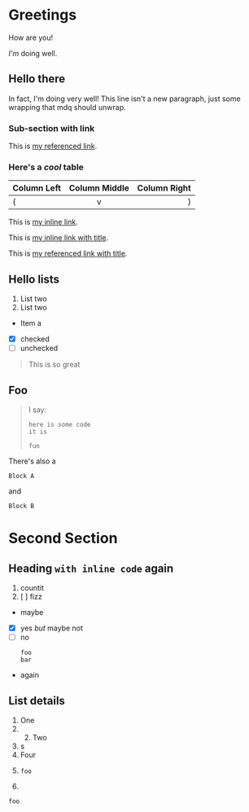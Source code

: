 # Greetings

How are you!

*I'm* doing well.

## Hello there

In fact, I'm doing very well!
This line isn't a new paragraph, just some
wrapping that mdq should unwrap.

### Sub-section with link

This is [my referenced link][a1].

[a1]: https://example.com/reference

### Here's a *cool* table

| Column Left | Column Middle | Column Right |
|:------------|:-------------:|-------------:|
| (           |       v       |            ) |

This is [my inline link](https://example.com/inline).

This is [my inline link with title](https://example.com/inline "its title").

This is [my referenced link with title][a2].

## Hello lists

1. List two
2. List two

- Item a

- [x] checked
- [ ] unchecked

[a2]: https://example.com/reference "from the previous section"

> This is so great

## Foo

> I say:
> ```types
> here is some code
> it is
> 
> fun
> ```

There's also a

```text title="Code block with metadata"
Block A
```

and

``` title="Code block with only metadata"
Block B
```

# Second Section

## Heading `with inline code` again

1. countit
2. [ ] fizz

- maybe
- [x] yes _but_ maybe not
- [ ] no
  ```
  foo
  bar
  ```

- again

## List details

1. One
1.
    2. Two
1. s
1. Four
1. ```
   foo
   ```
1.

```
foo
```
